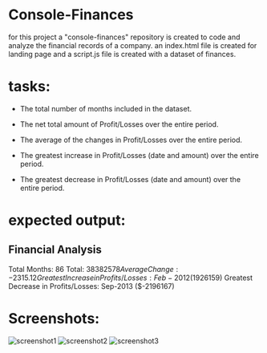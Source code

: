 # Console-Finances
for this project a "console-finances" repository is created to code and analyze the financial records of a company. 
an index.html file is created for landing page and a script.js file is created with a dataset of finances.

# tasks: 
* The total number of months included in the dataset.

* The net total amount of Profit/Losses over the entire period.

* The average of the changes in Profit/Losses over the entire period.
  
* The greatest increase in Profit/Losses (date and amount) over the entire period.

* The greatest decrease in Profit/Losses (date and amount) over the entire period.

# expected output:
 Financial Analysis 
  ----------------
  Total Months: 86
  Total: $38382578
  Average Change: -2315.12
  Greatest Increase in Profits/Losses: Feb-2012 ($1926159)
  Greatest Decrease in Profits/Losses: Sep-2013 ($-2196167)

  # Screenshots:
![screenshot1](../Console-Finances/Screenshot1.png)
![screenshot2](../Console-Finances/Screenshot2.png)
![screenshot3](../Console-Finances/Screenshot3.png)

